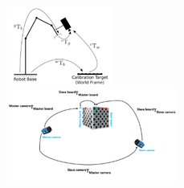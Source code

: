 <p float="left">
  <img src="Images/hande.png" width="210"/>
  <img src="Images/nonOverlapping.png" width="340"/>
 </p>
